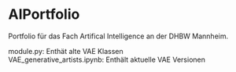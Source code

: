 # AIPortfolio

Portfolio für das Fach Artifical Intelligence an der DHBW Mannheim.

module.py: Enthät alte VAE Klassen <br>
VAE_generative_artists.ipynb: Enthält aktuelle VAE Versionen
